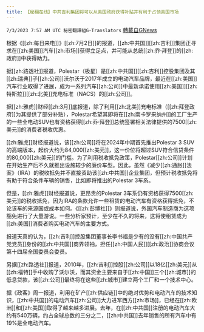 ```yaml
---
title: 【秘翻在线】中共吉利集团将可以从美国政府获得补贴并有利于占领美国市场
---
```

`7/3/2023 7:57 AM UTC 秘密翻譯組G-Translators` [轉載自GNews](https://gnews.org/articles/1432634)

根据《[[zh:每日来电]]》[[zh:7月2日]]的报道，[[zh:中共国]][[zh:吉利]]集团正寻求在[[zh:美国]]汽车[[zh:市场]]获得立足点，并可能从总统[[zh:乔·拜登]]的[[zh:政府]]中获得助力。

据[[zh:路透社]]报道，Polestar（极星）是[[zh:中共国]][[zh:吉利]]控股集团及其[[zh:瑞典]]子[[zh:公司]]沃尔沃于2017年成立的电动汽车品牌，最近在[[zh:美国]]汽车行业取得了进展，成为一系列汽车[[zh:公司]]中最新承诺使用[[zh:美国]][[zh:特斯拉]][[zh:北美]]充电标准（NACS）的[[zh:公司]]。

据[[zh:雅虎]]财经[[zh:3月]]底报道，除了利用[[zh:北美]]充电标准（[[zh:拜登政府]]为其提供了部分补贴），Polestar希望其即将在[[zh:南卡罗来纳州]]的工厂生产的一些全电动SUV也有资格获得[[zh:乔·拜登]]总统签署相关法律提供的7500[[zh:美元]]的消费者税收优惠。

[[zh:雅虎]]财经报道说，该[[zh:公司]]将在2024年中期首先推出Polestar 3 SUV的高端版本，起价大约为84,000[[zh:美元]]，这一价位将超过SUV符合信贷条件的80,000[[zh:美元]]的门槛。为了利用税收抵免政策，Polestar[[zh:公司]]计划在开始生产后不久就推出设施较少的廉价车型。因此，虽然《减少[[zh:通胀]]法案》（IRA）的税收抵免并不直接资助该[[zh:中共国]]企业集团，但预计税收抵免将有助于符合条件车辆的销售，比如即将推出的Polestar 3车系。

但是，[[zh:雅虎]]财经报道说，更昂贵的Polestar 3车系仍有资格获得7500[[zh:美元]]的税收抵免，因为IRA的条款允许一些租赁的电动汽车有资格获得抵免，不论该车的来源国或成本如何。《[[zh:彭博社]]》则报道说，外国汽车制造商为这项豁免进行了大量游说。一些分析家预计，至少在不久的将来，这将使租赁成为[[zh:美国]]消费者购买电动汽车的主要方式。

报道天真的认为，[[zh:吉利]]控股集团董事长李书福是少有的没有[[zh:中国共产党党员]]身份的[[zh:中共国]]商界领袖，担任[[zh:中国人民]][[zh:政治]]协商会议第十四届全国委员会委员。

另据[[zh:路透社]]报道，2010年，[[zh:吉利]]控股[[zh:公司]]以18亿[[zh:美元]]从[[zh:福特]]手中收购了沃尔沃，而其资金主要来自于[[zh:中国]]三个[[zh:城市]]的低息贷款，该[[zh:公司]]最终将在这些[[zh:城市]]建立两个工厂和一个技术中心。

据《政客》周一报道，利用在矿产[[zh:供应链]]中的绝对优势和电动汽车的技术知识，[[zh:中共国]]的电动汽车[[zh:公司]]大力进军西方[[zh:市场]]，已经在[[zh:欧洲]]和[[zh:美国]]取得了越来越多进展。去年，在[[zh:中共国]]注册的电动汽车大约有540万辆，约占全球总数的三分之二，[[zh:中共国]]去年销售的所有汽车中有19%是全电动汽车。
